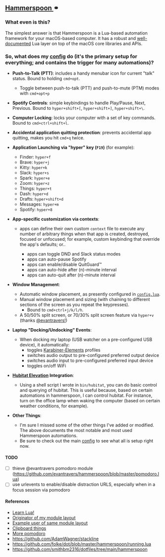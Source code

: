 ## [ Hammerspoon ](https://www.hammerspoon.org)⚭

### What even is this?

The simplest answer is that Hammerspoon is a Lua-based automation framework for
your macOS-based computer. It has a robust and [well-documented](http://www.hammerspoon.org/docs/) Lua layer on top
of the macOS core libraries and APIs.

### So, what does my [config](hammerspoon/.config/hammerspoon/config.lua) do (it's the primary setup for everything; and contains the trigger for many automations)?

- **Push-to-Talk (PTT)**: includes a handy menubar icon for current "talk" status. Bound to holding `cmd+opt`.

  - Toggle between push-to-talk (PTT) and push-to-mute (PTM) modes with `cmd+opt+p`

- **Spotify Controls**: simple keybindings to handle Play/Pause, Next, Previous.
  Bound to `hyper+shift+[`, `hyper+shift+]`, `hyper+shift+\`.

- **Computer Locking**: locks your computer with a set of key commands. Bound to
  `cmd+ctrl+shift+l`.

- **Accidental application quitting protection**: prevents accidental app quitting,
  makes you hit `cmd+q` twice.

- **Application Launching via "hyper" key (`F19`)** (for example):

  - Finder: `hyper+f`
  - Brave: `hyper+j`
  - Kitty: `hyper+k`
  - Slack: `hyper+s`
  - Spark: `hyper+e`
  - Zoom: `hyper+z`
  - Things: `hyper+t`
  - Dash: `hyper+d`
  - Drafts: `hyper+shift+d`
  - Messages: `hyper+m`
  - Spotify: `hyper+8`

- **App-specific customization via contexts**:

  - apps can define their own custom `context` file to execute any number of
    arbitrary things when that app is created, destroyed, focused or unfocused;
    for example, custom keybinding that override the app's defaults; or..

    - apps can toggle DND and Slack status modes
    - apps can auto-pause Spotify
    - apps can enable/disable QuitGuard™
    - apps can auto-hide after (n)-minute interval
    - apps can auto-quit after (n)-minute interval

- **Window Management**:

  - Automatic window placement, as presently configured in [`config.lua`](hammerspoon.symlink/config.lua).
  - Manual window placement and sizing (with chaining to different sections of
    the screen as you repeat the keypresses).
    - Bound to `cmd+ctrl+j/k/l/h`.
  - A 50/50% split screen, or 70/30% split screen feature via `hyper+v` (thanks
    [@evantravers!](https://github.com/evantravers/hammerspoon/blob/master/movewindows.lua#L72-L112))

- **Laptop "Docking/Undocking" Events**:

  - When docking my laptop (USB watcher on a pre-configured USB device), it automatically:
    - toggles [Karabiner-Elements](https://github.com/tekezo/Karabiner-Elements) profiles
    - switches audio output to pre-configured preferred output device
    - switches audio input to pre-configured preferred input device
    - toggles on/off WiFi

- **[Hubitat Elevation](https://www.hubitat.com) Integration**:

  - Using a shell script I wrote in `bin/hubitat`, you can do basic control and querying of hubitat. This is useful because, based on certain automations in hammerspoon, I can control hubitat. For instance, turn on the office lamp when waking the computer (based on certain weather conditions, for example).

- **Other Things**:

  - I'm sure I missed some of the other things I've added or
    modified. The above documents the most notable and most used Hammerspoon automations.
  - Be sure to check out the main [config](hammerspoon.symlink/config.lua) to see what all is setup right now.

#### TODO

- [ ] thieve @evantravers pomodoro module (https://github.com/evantravers/hammerspoon/blob/master/pomodoro.lua)
- [ ] use urlevents to enable/disable distraction URLS, especially when in a
      focus session via pomodoro

#### References

- [Learn Lua!](https://learnxinyminutes.com/docs/lua/)
- [Originator of my module layout](https://github.com/szymonkaliski/dotfiles/tree/master/Dotfiles/hammerspoon)
- [Example user of same module layout](https://github.com/AhmedAbdulrahman/dotfiles/blob/master/hammerspoon/init.lua)
- [Clipboard things](https://github.com/victorandree/dotfiles/blob/master/hammerspoon/.hammerspoon/common.lua)
- [More pomodoro](https://github.com/jacks808/hammerspoon-config/blob/master/pomodoor/pomodoor.lua)
- https://github.com/AdamWagner/stackline
- https://github.com/folke/dot/blob/master/hammerspoon/running.lua
- https://github.com/smithbm2316/dotfiles/tree/main/hammerspoon
